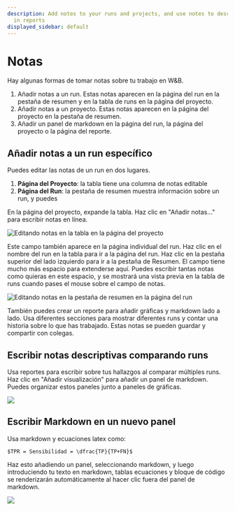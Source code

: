 ```yaml
---
description: Add notes to your runs and projects, and use notes to describe your findings
  in reports
displayed_sidebar: default
---
```


# Notas

Hay algunas formas de tomar notas sobre tu trabajo en W&B.

1. Añadir notas a un run. Estas notas aparecen en la página del run en la pestaña de resumen y en la tabla de runs en la página del proyecto.
2. Añadir notas a un proyecto. Estas notas aparecen en la página del proyecto en la pestaña de resumen.
3. Añadir un panel de markdown en la página del run, la página del proyecto o la página del reporte.

## Añadir notas a un run específico

Puedes editar las notas de un run en dos lugares.

1. **Página del Proyecto**: la tabla tiene una columna de notas editable
2. **Página del Run**: la pestaña de resumen muestra información sobre un run, y puedes

En la página del proyecto, expande la tabla. Haz clic en "Añadir notas..." para escribir notas en línea.

![Editando notas en la tabla en la página del proyecto](https://downloads.intercomcdn.com/i/o/148296355/34114b47362b0378e233a440/2019-09-13+08.05.17.gif)

Este campo también aparece en la página individual del run. Haz clic en el nombre del run en la tabla para ir a la página del run. Haz clic en la pestaña superior del lado izquierdo para ir a la pestaña de Resumen. El campo tiene mucho más espacio para extenderse aquí. Puedes escribir tantas notas como quieras en este espacio, y se mostrará una vista previa en la tabla de runs cuando pases el mouse sobre el campo de notas.

![Editando notas en la pestaña de resumen en la página del run](https://downloads.intercomcdn.com/i/o/148297196/afdb48d2fb59aaa0c90c3aed/2019-09-13+08.06.45.gif)

También puedes crear un reporte para añadir gráficas y markdown lado a lado. Usa diferentes secciones para mostrar diferentes runs y contar una historia sobre lo que has trabajado. Estas notas se pueden guardar y compartir con colegas.

## Escribir notas descriptivas comparando runs

Usa reportes para escribir sobre tus hallazgos al comparar múltiples runs. Haz clic en "Añadir visualización" para añadir un panel de markdown. Puedes organizar estos paneles junto a paneles de gráficas.

![](https://downloads.intercomcdn.com/i/o/148297552/64e5baa86a48927158d17456/2019-09-13+08.08.31.gif)

## Escribir Markdown en un nuevo panel

Usa markdown y ecuaciones latex como:

```
$TPR = Sensibilidad = \dfrac{TP}{TP+FN}$
```

Haz esto añadiendo un panel, seleccionando markdown, y luego introduciendo tu texto en markdown, tablas ecuaciones y bloque de código se renderizarán automáticamente al hacer clic fuera del panel de markdown.

![](@site/static/images/app_ui/tables_panel.gif)